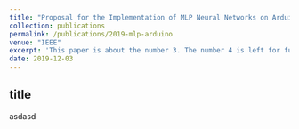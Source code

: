 ```yaml
---
title: "Proposal for the Implementation of MLP Neural Networks on Arduino Platform"
collection: publications
permalink: /publications/2019-mlp-arduino
venue: "IEEE"
excerpt: 'This paper is about the number 3. The number 4 is left for future work.'
date: 2019-12-03
---
```


## title
asdasd
